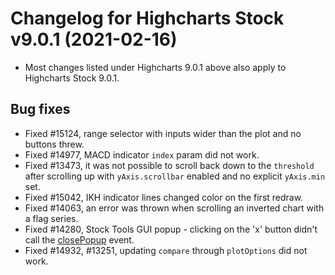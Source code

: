 # Changelog for Highcharts Stock v9.0.1 (2021-02-16)

- Most changes listed under Highcharts 9.0.1 above also apply to Highcharts Stock 9.0.1.

## Bug fixes
- Fixed #15124, range selector with inputs wider than the plot and no buttons threw.
- Fixed #14977, MACD indicator `index` param did not work.
- Fixed #13473, it was not possible to scroll back down to the `threshold` after scrolling up with `yAxis.scrollbar` enabled and no explicit `yAxis.min` set.
- Fixed #15042, IKH indicator lines changed color on the first redraw.
- Fixed #14063, an error was thrown when scrolling an inverted chart with a flag series.
- Fixed #14280, Stock Tools GUI popup - clicking on the 'x' button didn't call the [closePopup](https://api.highcharts.com/highstock/navigation.events.closePopup) event.
- Fixed #14932, #13251, updating `compare` through `plotOptions` did not work.
